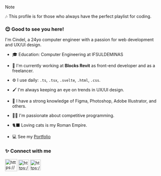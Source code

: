 <div align="left">

> [!NOTE]  
> 🎶 This profile is for those who always have the perfect playlist for coding.

  ### 😊 Good to see you here!


I'm Cindel, a 24yo computer engineer with a passion for web development and UX/UI design.

- 🎓 Education: Computer Engineering at IFSULDEMINAS
  
- 🏢 I'm currently working at **Blocks Revit** as front-end developer and as a freelancer.
  
- ⚙️ I use daily: `.ts`, `.tsx`, `.svelte`, `.html`, `.css`.

- 🖌️ I'm always keeping an eye on trends in UX/UI design.

- 🎨 I have a strong knowledge of Figma, Photoshop, Adobe Illustrator, and others.

- 👩‍💻 I'm passionate about competitive programming.

- 🐈‍⬛ Loving cats is my Roman Empire.

- 💻 See my <a href="https://cindelevelyn.vercel.app" target="_blank">Portfolio</a>

### ✨ Connect with me

<a href="https://www.instagram.com/cindel.exe" target="blank"><img align="center" src="https://cdn-icons-png.flaticon.com/512/4138/4138124.png" alt="https://www.instagram.com/cindel.exe" height="40" width="40" /></a>
<a href="https://www.linkedin.com/in/cindelsousa" target="blank"><img align="center" src="https://static-00.iconduck.com/assets.00/linkedin-icon-2048x2048-ya5g47j2.png" alt="https://www.linkedin.com/in/cindelsousa" height="35" width="35" /></a>
<a href="https://www.behance.net/cindelsousa" target="blank"><img align="center" src="https://cdn-icons-png.flaticon.com/512/145/145799.png" alt="https://www.behance.net/cindelsousa" height="35" width="35" /></a>
</div>

